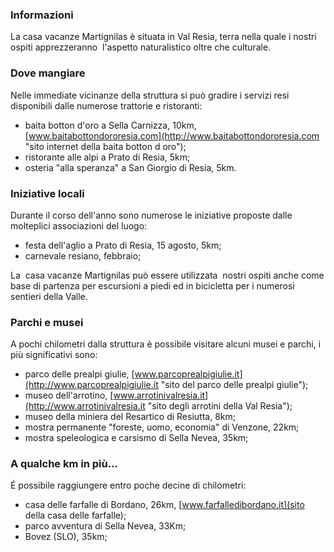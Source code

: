 ### Informazioni

La casa vacanze Martignilas è situata in Val Resia, terra nella quale i nostri ospiti apprezzeranno  l'aspetto naturalistico oltre che culturale.

### Dove mangiare

Nelle immediate vicinanze della struttura si può gradire i servizi resi disponibili dalle numerose trattorie e ristoranti:

* baita botton d'oro a Sella Carnizza, 10km, [www.baitabottondororesia.com](http://www.baitabottondororesia.com "sito internet della baita botton d oro");
* ristorante alle alpi a Prato di Resia, 5km;
* osteria "alla speranza" a San Giorgio di Resia, 5km.

### Iniziative locali

Durante il corso dell'anno sono numerose le iniziative proposte dalle molteplici associazioni del luogo:

* festa dell'aglio a Prato di Resia, 15 agosto, 5km;
* carnevale resiano, febbraio;

La  casa vacanze Martignilas può essere utilizzata  nostri ospiti anche come base di partenza per escursioni a piedi ed in bicicletta per i numerosi sentieri della Valle.

### Parchi e musei

A pochi chilometri dalla struttura è possibile visitare alcuni musei e parchi, i più significativi sono:

* parco delle prealpi giulie, [www.parcoprealpigiulie.it](http://www.parcoprealpigiulie.it "sito del parco delle prealpi giulie");
* museo dell'arrotino, [www.arrotinivalresia.it](http://www.arrotinivalresia.it "sito degli arrotini della Val Resia");
* museo della miniera del Resartico di Resiutta, 8km;
* mostra permanente "foreste, uomo, economia" di Venzone, 22km;
* mostra speleologica e carsismo di Sella Nevea, 35km;

### A qualche km in più...

É possibile raggiungere entro poche decine di chilometri:

* casa delle farfalle di Bordano, 26km, [www.farfalledibordano.it](sito della casa delle farfalle);
* parco avventura di Sella Nevea, 33Km;
* Bovez (SLO), 35km;
